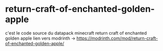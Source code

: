 # return-craft-of-enchanted-golden-apple
c'est le code source du datapack minecraft return craft of enchanted golden apple
lien vers modrinth -> https://modrinth.com/mod/return-craft-of-enchanted-golden-apple/
